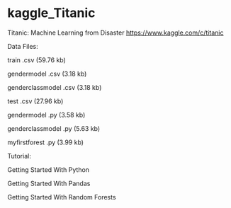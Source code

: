 # kaggle_Titanic
Titanic: Machine Learning from Disaster
https://www.kaggle.com/c/titanic

Data Files:

  train	.csv (59.76 kb)

  gendermodel	.csv (3.18 kb)

  genderclassmodel	.csv (3.18 kb)

  test	.csv (27.96 kb)

  gendermodel	.py (3.58 kb)

  genderclassmodel	.py (5.63 kb)

  myfirstforest	.py (3.99 kb)


Tutorial:

  Getting Started With Python
  
  Getting Started With Pandas
  
  Getting Started With Random Forests
